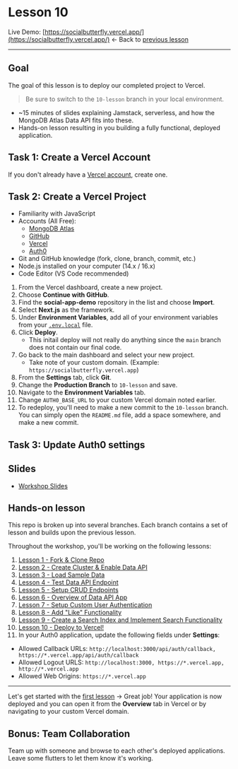 # Lesson 10

Live Demo: [https://socialbutterfly.vercel.app/](https://socialbutterfly.vercel.app/)
<- Back to [previous lesson](https://github.com/mongodb-developer/social-app-demo/tree/9-lesson)

---

## Goal

The goal of this lesson is to deploy our completed project to Vercel.

> Be sure to switch to the `10-lesson` branch in your local environment.

- ~15 minutes of slides explaining Jamstack, serverless, and how the MongoDB Atlas Data API fits into these.
- Hands-on lesson resulting in you building a fully functional, deployed application.

## Task 1: Create a Vercel Account

If you don't already have a [Vercel account](https://vercel.com/signup), create one.

## Task 2: Create a Vercel Project

- Familiarity with JavaScript
- Accounts (All Free):
  - [MongoDB Atlas](https://www.mongodb.com/cloud/atlas/register2)
  - [GitHub](https://github.com/signup)
  - [Vercel](https://vercel.com/signup)
  - [Auth0](https://auth0.com/signup)
- Git and GitHub knowledge (fork, clone, branch, commit, etc.)
- Node.js installed on your computer (14.x / 16.x)
- Code Editor (VS Code recommended)

1. From the Vercel dashboard, create a new project.
1. Choose **Continue with GitHub**.
1. Find the **social-app-demo** repository in the list and choose **Import**.
1. Select **Next.js** as the framework.
1. Under **Environment Variables**, add all of your environment variables from your [`.env.local`](./.env.local) file.
1. Click **Deploy**.
   - This initail deploy will not really do anything since the `main` branch does not contain our final code.
1. Go back to the main dashboard and select your new project.
   - Take note of your custom domain. (Example: `https://socialbutterfly.vercel.app`)
1. From the **Settings** tab, click **Git**.
1. Change the **Production Branch** to `10-lesson` and save.
1. Navigate to the **Environment Variables** tab.
1. Change `AUTH0_BASE_URL` to your custom Vercel domain noted earlier.
1. To redeploy, you'll need to make a new commit to the `10-lesson` branch. You can simply open the `README.md` file, add a space somewhere, and make a new commit.

## Task 3: Update Auth0 settings

## Slides

- [Workshop Slides](https://docs.google.com/presentation/d/1UuJl2kyuUfkDJah6WqSGa59ZTKtLK2SN-mMgUtAGqR0/edit?usp=sharing)

## Hands-on lesson

This repo is broken up into several branches. Each branch contains a set of lesson and builds upon the previous lesson.

Throughout the workshop, you'll be working on the following lessons:

1. [Lesson 1 - Fork & Clone Repo](https://github.com/mongodb-developer/social-app-demo/tree/1-lesson)
2. [Lesson 2 - Create Cluster & Enable Data API](https://github.com/mongodb-developer/social-app-demo/tree/2-lesson)
3. [Lesson 3 - Load Sample Data](https://github.com/mongodb-developer/social-app-demo/tree/3-lesson)
4. [Lesson 4 - Test Data API Endpoint](https://github.com/mongodb-developer/social-app-demo/tree/4-lesson)
5. [Lesson 5 - Setup CRUD Endpoints](https://github.com/mongodb-developer/social-app-demo/tree/5-lesson)
6. [Lesson 6 - Overview of Data API App](https://github.com/mongodb-developer/social-app-demo/tree/6-lesson)
7. [Lesson 7 - Setup Custom User Authentication](https://github.com/mongodb-developer/social-app-demo/tree/7-lesson)
8. [Lesson 8 - Add "Like" Functionality](https://github.com/mongodb-developer/social-app-demo/tree/8-lesson)
9. [Lesson 9 - Create a Search Index and Implement Search Functionality](https://github.com/mongodb-developer/social-app-demo/tree/9-lesson)
10. [Lesson 10 - Deploy to Vercel!](https://github.com/mongodb-developer/social-app-demo/tree/10-lesson)
11. In your Auth0 application, update the following fields under **Settings**:

- Allowed Callback URLs: `http://localhost:3000/api/auth/callback, https://*.vercel.app/api/auth/callback`
- Allowed Logout URLS: `http://localhost:3000, https://*.vercel.app, http://*.vercel.app`
- Allowed Web Origins: `https://*.vercel.app`

---

Let's get started with the [first lesson](https://github.com/mongodb-developer/social-app-demo/tree/1-lesson) ->
Great job! Your application is now deployed and you can open it from the **Overview** tab in Vercel or by navigating to your custom Vercel domain.

## Bonus: Team Collaboration

Team up with someone and browse to each other's deployed applications. Leave some flutters to let them know it's working.
